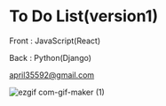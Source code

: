 # To Do List(version1)

Front : JavaScript(React)

Back : Python(Django)

april35592@gmail.com

![ezgif com-gif-maker (1)](https://user-images.githubusercontent.com/77724156/111727873-13562880-88af-11eb-8e56-29a8104a61d7.gif)
